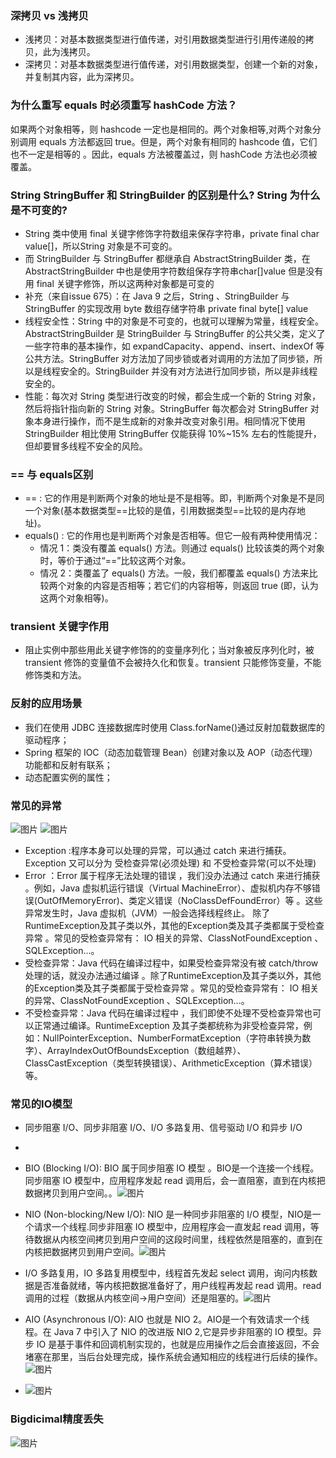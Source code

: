 ### 深拷贝 vs 浅拷贝
- 浅拷贝：对基本数据类型进行值传递，对引用数据类型进行引用传递般的拷贝，此为浅拷贝。
- 深拷贝：对基本数据类型进行值传递，对引用数据类型，创建一个新的对象，并复制其内容，此为深拷贝。

### 为什么重写 equals 时必须重写 hashCode 方法？
如果两个对象相等，则 hashcode 一定也是相同的。两个对象相等,对两个对象分别调用 equals 方法都返回 true。但是，两个对象有相同的 hashcode 值，它们也不一定是相等的 。因此，equals 方法被覆盖过，则 hashCode 方法也必须被覆盖。

###  String StringBuffer 和 StringBuilder 的区别是什么? String 为什么是不可变的?
- String 类中使用 final 关键字修饰字符数组来保存字符串，private final char value[]，所以String 对象是不可变的。
- 而 StringBuilder 与 StringBuffer 都继承自 AbstractStringBuilder 类，在 AbstractStringBuilder 中也是使用字符数组保存字符串char[]value 但是没有用 final 关键字修饰，所以这两种对象都是可变的
- 补充（来自issue 675）：在 Java 9 之后，String 、StringBuilder 与 StringBuffer 的实现改用 byte 数组存储字符串 private final byte[] value
- 线程安全性：String 中的对象是不可变的，也就可以理解为常量，线程安全。AbstractStringBuilder 是 StringBuilder 与 StringBuffer 的公共父类，定义了一些字符串的基本操作，如 expandCapacity、append、insert、indexOf 等公共方法。StringBuffer 对方法加了同步锁或者对调用的方法加了同步锁，所以是线程安全的。StringBuilder 并没有对方法进行加同步锁，所以是非线程安全的。
- 性能：每次对 String 类型进行改变的时候，都会生成一个新的 String 对象，然后将指针指向新的 String 对象。StringBuffer 每次都会对 StringBuffer 对象本身进行操作，而不是生成新的对象并改变对象引用。相同情况下使用 StringBuilder 相比使用 StringBuffer 仅能获得 10%~15% 左右的性能提升，但却要冒多线程不安全的风险。

### == 与 equals区别
- == : 它的作用是判断两个对象的地址是不是相等。即，判断两个对象是不是同一个对象(基本数据类型==比较的是值，引用数据类型==比较的是内存地址)。
- equals() : 它的作用也是判断两个对象是否相等。但它一般有两种使用情况：
   - 情况 1：类没有覆盖 equals() 方法。则通过 equals() 比较该类的两个对象时，等价于通过“==”比较这两个对象。
   - 情况 2：类覆盖了 equals() 方法。一般，我们都覆盖 equals() 方法来比较两个对象的内容是否相等；若它们的内容相等，则返回 true (即，认为这两个对象相等)。

### transient 关键字作用
- 阻止实例中那些用此关键字修饰的的变量序列化；当对象被反序列化时，被 transient 修饰的变量值不会被持久化和恢复。transient 只能修饰变量，不能修饰类和方法。

### 反射的应用场景
- 我们在使用 JDBC 连接数据库时使用 Class.forName()通过反射加载数据库的驱动程序；
- Spring 框架的 IOC（动态加载管理 Bean）创建对象以及 AOP（动态代理）功能都和反射有联系；
- 动态配置实例的属性；

### 常见的异常
![图片](https://user-images.githubusercontent.com/55612309/109501773-0a094580-7ad3-11eb-8d7c-2c24d45c91ed.png)
![图片](https://user-images.githubusercontent.com/55612309/109501908-3b821100-7ad3-11eb-9f63-1253ac077941.png)
- Exception :程序本身可以处理的异常，可以通过 catch 来进行捕获。Exception 又可以分为 受检查异常(必须处理) 和 不受检查异常(可以不处理)
- Error ：Error 属于程序无法处理的错误 ，我们没办法通过 catch 来进行捕获 。例如，Java 虚拟机运行错误（Virtual MachineError）、虚拟机内存不够错误(OutOfMemoryError)、类定义错误（NoClassDefFoundError）等 。这些异常发生时，Java 虚拟机（JVM）一般会选择线程终止。
除了RuntimeException及其子类以外，其他的Exception类及其子类都属于受检查异常 。常见的受检查异常有： IO 相关的异常、ClassNotFoundException 、SQLException...。
- 受检查异常：Java 代码在编译过程中，如果受检查异常没有被 catch/throw 处理的话，就没办法通过编译 。除了RuntimeException及其子类以外，其他的Exception类及其子类都属于受检查异常 。常见的受检查异常有： IO 相关的异常、ClassNotFoundException 、SQLException...。
- 不受检查异常：Java 代码在编译过程中 ，我们即使不处理不受检查异常也可以正常通过编译。RuntimeException 及其子类都统称为非受检查异常，例如：NullPoin​terException、NumberFormatException（字符串转换为数字）、ArrayIndexOutOfBoundsException（数组越界）、ClassCastException（类型转换错误）、ArithmeticException（算术错误）等。

### 常见的IO模型
- 同步阻塞 I/O、同步非阻塞 I/O、I/O 多路复用、信号驱动 I/O 和异步 I/O
- 
- BIO (Blocking I/O): BIO 属于同步阻塞 IO 模型 。BIO是一个连接一个线程。同步阻塞 IO 模型中，应用程序发起 read 调用后，会一直阻塞，直到在内核把数据拷贝到用户空间。。![图片](https://user-images.githubusercontent.com/55612309/109654403-1eb21000-7b9d-11eb-8c32-30191ed63143.png)
- NIO (Non-blocking/New I/O): NIO 是一种同步非阻塞的 I/O 模型，NIO是一个请求一个线程.同步非阻塞 IO 模型中，应用程序会一直发起 read 调用，等待数据从内核空间拷贝到用户空间的这段时间里，线程依然是阻塞的，直到在内核把数据拷贝到用户空间。![图片](https://user-images.githubusercontent.com/55612309/109656209-24105a00-7b9f-11eb-970d-e036c1b0d1b4.png)

- I/O 多路复用，IO 多路复用模型中，线程首先发起 select 调用，询问内核数据是否准备就绪，等内核把数据准备好了，用户线程再发起 read 调用。read 调用的过程（数据从内核空间->用户空间）还是阻塞的。![图片](https://user-images.githubusercontent.com/55612309/109656190-1f4ba600-7b9f-11eb-8aca-db53d4d7eeb2.png)

- AIO (Asynchronous I/O): AIO 也就是 NIO 2。AIO是一个有效请求一个线程。在 Java 7 中引入了 NIO 的改进版 NIO 2,它是异步非阻塞的 IO 模型。异步 IO 是基于事件和回调机制实现的，也就是应用操作之后会直接返回，不会堵塞在那里，当后台处理完成，操作系统会通知相应的线程进行后续的操作。![图片](https://user-images.githubusercontent.com/55612309/109656315-41ddbf00-7b9f-11eb-9b69-afd772970cb6.png)
- ![图片](https://user-images.githubusercontent.com/55612309/109658477-98e49380-7ba1-11eb-820e-efa5e4bb21d3.png)



### Bigdicimal精度丢失
![图片](https://user-images.githubusercontent.com/55612309/109504153-2d81bf80-7ad6-11eb-8a91-f3fff6dda847.png)

### 



